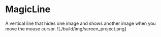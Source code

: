 # MagicLine
A vertical line that hides one image and shows another image when you move the mouse cursor.
![./build/img/screen_project.png]
